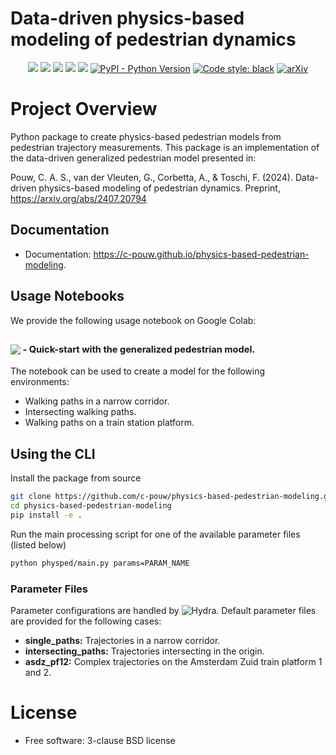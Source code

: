 # Data-driven physics-based modeling of pedestrian dynamics
<p align="center">
    <a href="" alt="Repository">
	   <img src="https://img.shields.io/badge/GitHub-181717?style=flat&logo=github&logoColor=white" /></a>
    <a href="https://github.com/c-pouw/physics-based-pedestrian-modeling/actions/workflows/testing.yml" alt="Unit Tests">
       <img src="https://github.com/c-pouw/physics-based-pedestrian-modeling/actions/workflows/testing.yml/badge.svg" /></a>
	<a href="https://github.com/c-pouw/physics-based-pedestrian-modeling/actions/workflows/integration-tests.yaml" alt="Integration Tests">
       <img src="https://github.com/c-pouw/physics-based-pedestrian-modeling/actions/workflows/integration-tests.yaml/badge.svg" /></a>
	<a href="https://github.com/c-pouw/physics-based-pedestrian-modeling/actions/workflows/pages/pages-build-deployment" alt="pages-build-deployment">
	   <img src="https://github.com/c-pouw/physics-based-pedestrian-modeling/actions/workflows/pages/pages-build-deployment/badge.svg" /></a>
    <a href="https://pypi.python.org/pypi/physics-based-pedestrian-modeling" alt="pypi version">
       <img src="https://img.shields.io/pypi/v/physics-based-pedestrian-modeling.svg" /></a>
    <a href="#">
       <img src="https://img.shields.io/pypi/pyversions/physics-based-pedestrian-modeling" alt="PyPI - Python Version" /></a>
    <a href="https://github.com/psf/black">
       <img src="https://img.shields.io/badge/code%20style-black-000000.svg" alt="Code style: black" /></a>
	<a href="https://arxiv.org/abs/2407.20794">
	   <img src="https://img.shields.io/badge/arXiv-2407.20794-b31b1b.svg?style=flat" alt="arXiv" /></a>
</p>

# Project Overview

Python package to create physics-based pedestrian models from pedestrian trajectory measurements. This package is an implementation of the data-driven generalized pedestrian model presented in:

Pouw, C. A. S., van der Vleuten, G., Corbetta, A., & Toschi, F. (2024). Data-driven physics-based modeling of pedestrian dynamics. Preprint, https://arxiv.org/abs/2407.20794


## Documentation

* Documentation: https://c-pouw.github.io/physics-based-pedestrian-modeling.


## Usage Notebooks
We provide the following usage notebook on Google Colab:

<h2 align="left" style="vertical-align: middle;">
    <a href="https://colab.research.google.com/github/c-pouw/physics-based-pedestrian-modeling/blob/master/usage_notebooks/physped_narrow_corridor_colab.ipynb"><img src="https://colab.research.google.com/assets/colab-badge.svg"></a><sup><sub> - Quick-start with the generalized pedestrian model. </sub></sup> <br>
</h2>

The notebook can be used to create a model for the following environments:

- Walking paths in a narrow corridor.
- Intersecting walking paths.
- Walking paths on a train station platform.

## Using the CLI

Install the package from source

```bash
git clone https://github.com/c-pouw/physics-based-pedestrian-modeling.git
cd physics-based-pedestrian-modeling
pip install -e .
```

Run the main processing script for one of the available parameter files (listed below)

```bash
python physped/main.py params=PARAM_NAME
```

### Parameter Files
Parameter configurations are handled by ![Hydra](https://github.com/facebookresearch/hydra). Default parameter files are provided for the following cases:
* **single_paths:** Trajectories in a narrow corridor.
* **intersecting_paths:** Trajectories intersecting in the origin.
* **asdz_pf12:** Complex trajectories on the Amsterdam Zuid train platform 1 and 2.

# License
* Free software: 3-clause BSD license
